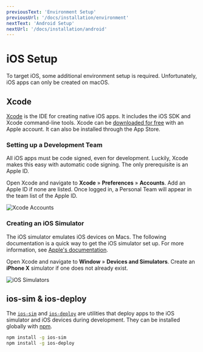 ```yaml
---
previousText: 'Environment Setup'
previousUrl: '/docs/installation/environment'
nextText: 'Android Setup'
nextUrl: '/docs/installation/android'
---
```


# iOS Setup

<p class="intro" markdown="1">
To target iOS, some additional environment setup is required. Unfortunately, iOS apps can only be created on macOS.
</p>

## Xcode

[Xcode](https://developer.apple.com/xcode/) is the IDE for creating native iOS apps. It includes the iOS SDK and Xcode command-line tools. Xcode can be [downloaded for free](https://developer.apple.com/download/) with an Apple account. It can also be installed through the App Store.

### Setting up a Development Team

All iOS apps must be code signed, even for development. Luckily, Xcode makes this easy with automatic code signing. The only prerequisite is an Apple ID.

Open Xcode and navigate to **Xcode** &raquo; **Preferences** &raquo; **Accounts**. Add an Apple ID if none are listed. Once logged in, a Personal Team will appear in the team list of the Apple ID.

![Xcode Accounts](../assets/img/installation/ios-xcode-accounts.png)

### Creating an iOS Simulator

The iOS simulator emulates iOS devices on Macs. The following documentation is a quick way to get the iOS simulator set up. For more information, see [Apple's documentation](https://developer.apple.com/library/content/documentation/IDEs/Conceptual/simulator_help_topics/Chapter/Chapter.html).

Open Xcode and navigate to **Window** &raquo; **Devices and Simulators**. Create an **iPhone X** simulator if one does not already exist.

![iOS Simulators](../assets/img/installation/ios-xcode-simulators-setup.png)

## ios-sim & ios-deploy

The [`ios-sim`](https://github.com/phonegap/ios-sim) and [`ios-deploy`](https://github.com/phonegap/ios-deploy) are utilities that deploy apps to the iOS simulator and iOS devices during development. They can be installed globally with [npm](/docs/faq/glossary#npm).

```bash
npm install -g ios-sim
npm install -g ios-deploy
```
